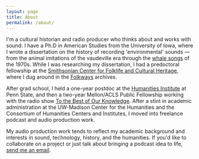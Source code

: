 ```yaml
---
layout: page
title: About
permalink: /about/
---
```


I'm a cultural historian and radio producer who thinks about and works with sound. I have a Ph.D in American Studies from the University of Iowa, where I wrote a dissertation on the history of recording 'environmental' sounds — from the animal imitations of the vaudeville era through the [whale songs](listening-underwater.html) of the 1970s. While I was researching my dissertation, I had a predoctoral fellowship at the [Smithsonian Center for Folklife and Cultural Heritage](https://folklife.si.edu/), where I dug around in the [Folkways](https://folkways.si.edu/) archives.

After grad school, I held a one-year postdoc at the [Humanities Institute](https://hi.psu.edu/) at Penn State, and then a two-year Mellon/ACLS Public Fellowship working with the radio show [To the Best of Our Knowledge](https://www.ttbook.org/). After a stint in academic administration at the UW-Madison Center for the Humanities and the Consortium of Humanities Centers and Institutes, I moved into freelance podcast and audio production work.

My audio production work tends to reflect my academic background and interests in sound, technology, history, and the humanities. If you'd like to collaborate on a project or just talk about bringing a podcast idea to life, [send me an email](mailto:craig@fieldnoise.com?subject=Saw%20your%20website%20and…).

